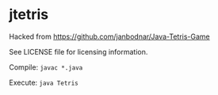 # jtetris

Hacked from https://github.com/janbodnar/Java-Tetris-Game

See LICENSE file for licensing information.

Compile: ```javac *.java```

Execute: ```java Tetris```

